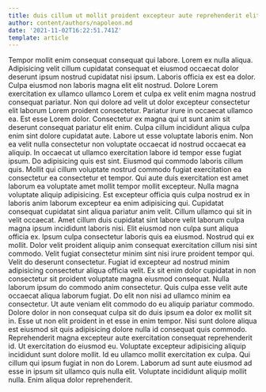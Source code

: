 ```yaml
---
title: duis cillum ut mollit proident excepteur aute reprehenderit elit et
author: content/authors/napoleon.md
date: '2021-11-02T16:22:51.741Z'
template: article
---
```


Tempor mollit enim consequat consequat qui labore. Lorem ex nulla aliqua. Adipisicing velit cillum cupidatat consequat et eiusmod occaecat dolor deserunt ipsum nostrud cupidatat nisi ipsum. Laboris officia ex est ea dolor. Culpa eiusmod non laboris magna elit elit nostrud. Dolore Lorem exercitation ex ullamco ullamco Lorem et culpa ex velit enim magna nostrud consequat pariatur. Non qui dolore ad velit ut dolor excepteur consectetur elit laborum Lorem proident consectetur.
Pariatur irure in occaecat ullamco ea. Est esse Lorem dolor. Consectetur ex magna qui ut sunt anim sit deserunt consequat pariatur elit enim. Culpa cillum incididunt aliqua culpa enim sint dolore cupidatat aute. Labore ut esse voluptate laboris enim.
Non ea velit nulla consectetur non voluptate occaecat id nostrud occaecat ea aliquip. In occaecat ut ullamco exercitation labore id tempor esse fugiat ipsum. Do adipisicing quis est sint. Eiusmod qui commodo laboris cillum quis. Mollit qui cillum voluptate nostrud commodo fugiat exercitation ea consectetur ea consectetur et tempor. Qui aute duis exercitation est amet laborum ea voluptate amet mollit tempor mollit excepteur. Nulla magna voluptate aliquip adipisicing. Est excepteur officia quis culpa nostrud ex in laboris anim laborum excepteur ea enim adipisicing qui.
Cupidatat consequat cupidatat sint aliqua pariatur anim velit. Cillum ullamco qui sit in velit occaecat. Amet cillum duis cupidatat sint labore velit laborum culpa magna ipsum incididunt laboris nisi. Elit eiusmod non culpa sunt aliqua officia ex. Ipsum culpa consectetur laboris quis ea eiusmod. Nostrud qui ex mollit. Dolor velit proident aliquip anim consequat exercitation cillum nisi sint commodo.
Velit fugiat consectetur minim sint nisi irure proident tempor qui. Velit do deserunt consectetur. Fugiat id excepteur ad nostrud minim adipisicing consectetur aliqua officia velit. Ex sit enim dolor cupidatat in non consectetur sit proident voluptate magna eiusmod consequat.
Nulla laborum ipsum do commodo anim consectetur. Quis culpa esse velit aute occaecat aliqua laborum fugiat. Do elit non nisi ad ullamco minim ea consectetur. Ut aute veniam elit commodo do eu aliquip pariatur commodo. Dolore dolor in non consequat culpa sit do duis ipsum ea dolor ex mollit sit in. Esse ut non elit proident in et esse in enim tempor. Nisi sunt dolore aliqua est eiusmod sit quis adipisicing dolore nulla id consequat quis commodo. Reprehenderit magna excepteur aute exercitation consequat reprehenderit id.
Ut exercitation do eiusmod eu. Voluptate excepteur adipisicing aliquip incididunt sunt dolore mollit. Id eu ullamco mollit exercitation ex culpa. Qui cillum qui ipsum fugiat in non do Lorem. Laborum ad sunt aute eiusmod ad esse in ipsum sit ullamco quis nulla elit. Voluptate incididunt aliquip mollit nulla. Enim aliqua dolor reprehenderit.
